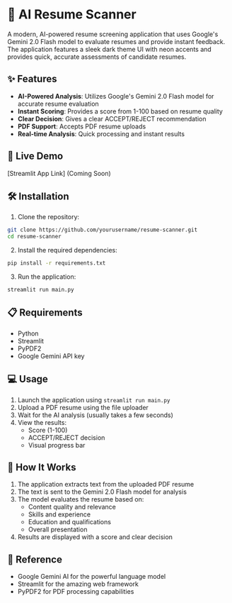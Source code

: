 # 🎯 AI Resume Scanner

A modern, AI-powered resume screening application that uses Google's Gemini 2.0 Flash model to evaluate resumes and provide instant feedback. The application features a sleek dark theme UI with neon accents and provides quick, accurate assessments of candidate resumes.

## ✨ Features

- **AI-Powered Analysis**: Utilizes Google's Gemini 2.0 Flash model for accurate resume evaluation
- **Instant Scoring**: Provides a score from 1-100 based on resume quality
- **Clear Decision**: Gives a clear ACCEPT/REJECT recommendation
- **PDF Support**: Accepts PDF resume uploads
- **Real-time Analysis**: Quick processing and instant results

## 🚀 Live Demo

[Streamlit App Link] (Coming Soon)

## 🛠️ Installation

1. Clone the repository:
```bash
git clone https://github.com/yourusername/resume-scanner.git
cd resume-scanner
```

2. Install the required dependencies:
```bash
pip install -r requirements.txt
```

3. Run the application:
```bash
streamlit run main.py
```

## 📋 Requirements

- Python 
- Streamlit
- PyPDF2
- Google Gemini API key

## 💻 Usage

1. Launch the application using `streamlit run main.py`
2. Upload a PDF resume using the file uploader
3. Wait for the AI analysis (usually takes a few seconds)
4. View the results:
   - Score (1-100)
   - ACCEPT/REJECT decision
   - Visual progress bar

## 🤖 How It Works

1. The application extracts text from the uploaded PDF resume
2. The text is sent to the Gemini 2.0 Flash model for analysis
3. The model evaluates the resume based on:
   - Content quality and relevance
   - Skills and experience
   - Education and qualifications
   - Overall presentation
4. Results are displayed with a score and clear decision

## 🙏 Reference

- Google Gemini AI for the powerful language model
- Streamlit for the amazing web framework
- PyPDF2 for PDF processing capabilities
